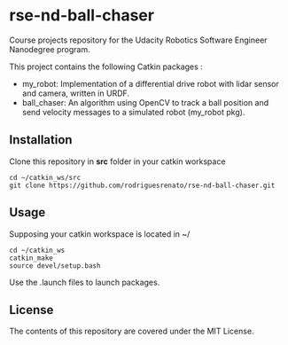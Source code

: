 # rse-nd-ball-chaser
Course projects repository for the Udacity Robotics Software Engineer Nanodegree program.

This project contains the following Catkin packages :
* my_robot: Implementation of a differential drive robot with lidar sensor and camera, written in URDF.
* ball_chaser: An algorithm using OpenCV to track a ball position and send velocity messages to a simulated robot (my_robot pkg).


## Installation
Clone this repository in **src** folder in your catkin workspace
```
cd ~/catkin_ws/src
git clone https://github.com/rodriguesrenato/rse-nd-ball-chaser.git
```
## Usage
Supposing your catkin workspace is located in ~/
```
cd ~/catkin_ws
catkin_make
source devel/setup.bash
```
Use the .launch files to launch packages.
## License
The contents of this repository are covered under the MIT License.
